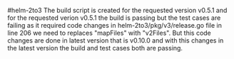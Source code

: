 #helm-2to3
The build script is created for the requested version v0.5.1 and for the requested verion v0.5.1
the build is passing but the test cases are failing as it required code changes in 
helm-2to3/pkg/v3/release.go file in line 206 we need to replaces "mapFiles" with "v2Files".
But this code changes are done in latest version that is v0.10.0 and with this changes 
in the latest version the build and test cases both are passing.
